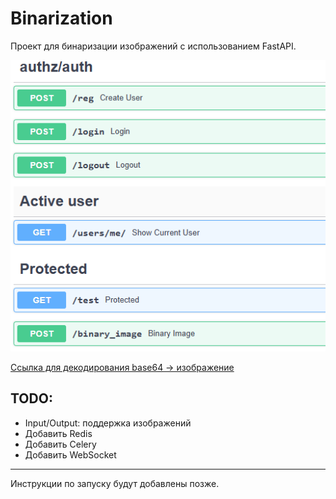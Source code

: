 # Binarization
Проект для бинаризации изображений с использованием FastAPI.

![FastAPI Logo](./images/fastapi.png)

[Ссылка для декодирования base64 → изображение](https://base64.guru/converter/decode/image)

## TODO:

-  Input/Output: поддержка изображений
-  Добавить Redis
-  Добавить Celery
-  Добавить WebSocket

---
 Инструкции по запуску будут добавлены позже.
